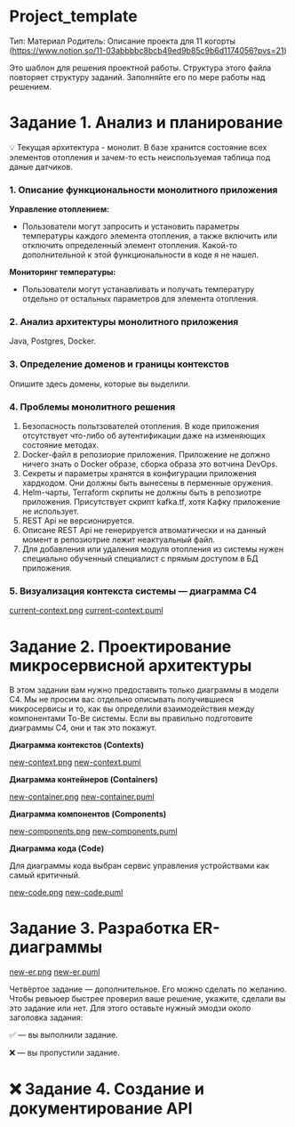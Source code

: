 # Project_template

Тип: Материал
Родитель: Описание проекта для 11 когорты (https://www.notion.so/11-03abbbbc8bcb49ed9b85c9b6d1174056?pvs=21)

Это шаблон для решения проектной работы. Структура этого файла повторяет структуру заданий. Заполняйте его по мере работы над решением.

# Задание 1. Анализ и планирование

<aside>
💡
Текущая архитектура - монолит. В базе хранится состояние всех элементов отопления и зачем-то есть неиспользуемая таблица под даные датчиков.

</aside>

### 1. Описание функциональности монолитного приложения

**Управление отоплением:**

- Пользователи могут запросить и установить параметры температуры каждого элемента отопления, а также включить или отключить определенный элемент отопления. Какой-то дополнительной к этой функциональности в коде я не нашел.


**Мониторинг температуры:**

- Пользователи могут устанавливать и получать температуру отдельно от остальных параметров для элемента отопления.

### 2. Анализ архитектуры монолитного приложения

Java, Postgres, Docker.

### 3. Определение доменов и границы контекстов

Опишите здесь домены, которые вы выделили.

### **4. Проблемы монолитного решения**

1. Безопасность польтзователей отопления. В коде приложения отсутствует что-либо об аутентификации даже на изменяющих состояние методах.
2. Docker-файл в репозиорие приложения. Приложение не должно ничего знать о Docker образе, сборка образа это вотчина DevOps.
3. Секреты и параметры хранятся в конфигурации приложения хардкодом. Они должны быть вынесены в перменные оружения.
4. Helm-чарты, Terraform скрпиты не должны быть в репозиотре приложения. Присутствует скрипт kafka.tf, хотя Кафку приложение не использует.
5. REST Api не версионируется.
6. Описане REST Api не генерируется атвоматически и на данный момент в репозиотрие лежит неактуальный файл.
7. Для добавления или удаления модуля отопления из системы нужен специально обученный специалист с прямым доступом в БД приложения.

### 5. Визуализация контекста системы — диаграмма С4

[current-context.png](current-context.png)
[current-context.puml](current-context.puml)

# Задание 2. Проектирование микросервисной архитектуры

В этом задании вам нужно предоставить только диаграммы в модели C4. Мы не просим вас отдельно описывать получившиеся микросервисы и то, как вы определили взаимодействия между компонентами To-Be системы. Если вы правильно подготовите диаграммы C4, они и так это покажут.

**Диаграмма контекстов (Contexts)**

[new-context.png](new-context.png)
[new-context.puml](new-context.puml)

**Диаграмма контейнеров (Containers)**

[new-container.png](new-container.png)
[new-container.puml](new-container.puml)

**Диаграмма компонентов (Components)**

[new-components.png](new-components.png)
[new-components.puml](new-components.puml)

**Диаграмма кода (Code)**

Для диаграммы кода выбран сервис управления устройствами как самый критичный.

[new-code.png](new-code.png)
[new-code.puml](new-code.puml)

# Задание 3. Разработка ER-диаграммы

[new-er.png](new-er.png)
[new-er.puml](new-er.puml)

Четвёртое задание — дополнительное. Его можно сделать по желанию. Чтобы ревьюер быстрее проверил ваше решение, укажите, сделали вы это задание или нет. Для этого оставьте нужный эмодзи около заголовка задания:

✅ — вы выполнили задание.

❌ — вы пропустили задание.

# ❌ Задание 4. Создание и документирование API
